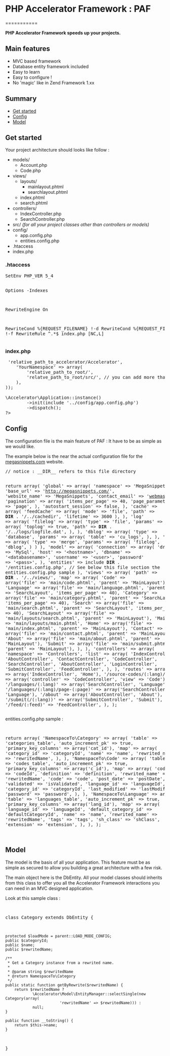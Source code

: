 <h1>PHP Accelerator Framework : PAF</h1>
===========

<p><strong>PHP Accelerator Framework speeds up your projects.</strong></p>

<h2>Main features</h2>

<ul>
<li>MVC based framework</li>
<li>Database entity framework included</li>
<li>Easy to learn</li>
<li>Easy to configure !</li>
<li>No 'magic' like in Zend Framework 1.xx</li>
</ul>

<h2>Summary</h2>
<ul>
  <li><a href="#get-started">Get started</a></li>
  <li><a href="#config">Config</a></li>
  <li><a href="#model">Model</a></li>
</ul>

<h2><a name="get-started"></a>Get started</h2>

<p>Your project architecture should looks like follow :</p>
<ul>
<li>models/
   <ul>
      <li>Account.php</li>
      <li>Code.php</li>
   </ul>
</li>
<li>views/
   <ul>
     <li>layouts/
        <ul>
         <li>mainlayout.phtml</li>
         <li>searchlayout.phtml</li>
        </ul>
     </li>
     <li>index.phtml</li>
     <li>search.phtml</li>
   </ul>
</li>
<li>controllers/
   <ul>
      <li>IndexController.php</li>
      <li>SearchController.php</li>
   </ul>
</li>
<li>src/ <em>(for all your project classes other than controllers or models)</em></li>
<li>config/
   <ul>
   <li>app.config.php</li>
   <li>entities.config.php</li>
   </ul>
</li>
<li>.htaccess</li>
<li>index.php</li>
</ul>

<h3>.htaccess</h3>
<pre>
SetEnv PHP_VER 5_4

Options -Indexes
 
RewriteEngine On

RewriteCond %{REQUEST_FILENAME} !-d
RewriteCond %{REQUEST_FILENAME} !-f
RewriteRule ^.*$ index.php [NC,L]
</pre>
<h3>index.php</h3>

<pre>
<?php

require_once 'relative_path_to/Accelerator/Autoloader.php';
\Accelerator\Autoloader::register(array(
    'Accelerator' => 'relative_path_to_accelerator/Accelerator',
    'YourNamespace' => array(
        'relative_path_to_root/',
        'relatve_path_to_root/src/', // you can add more than two paths
    ),
));

\Accelerator\Application::instance()
        ->init(include '../config/app.config.php')
        ->dispatch();
?>
</pre>

<h2><a name="config"></a>Config</h2>

<p>The configuration file is the main feature of PAF : It have to be as simple as we would like.</p>
<p>The example below is the near the actual configuration file for the <a href="http://megasnippets.com">megasnippets.com</a> website.</p>
<pre>
// notice : __DIR__ refers to this file directory

return array(
    'global' => array(
        'namespace' => 'MegaSnippets',
        'base_url' => 'http://megasnippets.com/',
        'website_name' => 'MegaSnippets',
        'contact_email' => 'webmaster@megasnippets.com',
        'pagination' => array(
            'items_per_page' => 40,
            'page_parameter' => 'page',
        ),
        'autostart_session' => false,
    ),
    'cache' => array(
        'feedCache' => array(
            'mode' => 'file',
            'path' => __DIR__ . '/../cachedir',
            'lifetime' => 3600
        ),
    ),
    'log' => array(
        'filelog' => array(
            'type' => 'file',
            'params' => array(
                'toplog' => true,
                'path' => __DIR__ . '/../logs/logfile.dat',
            ),
        ),
        'dblog' => array(
            'type' => 'database',
            'params' => array(
                'table' => 'cu_logs',
            ),
        ),
        'logs' => array(
            'type' => 'merge',
            'params' => array(
                'filelog',
                'dblog',
            )
        )
    ),
    'model' => array(
        'connection' => array(
            'driver' => 'MySql',
            'host' => '&lt;hostname&gt;',
            'dbname' => '&lt;databasename&gt;',
            'username' => '&lt;user&gt;',
            'password' => '&lt;pass&gt;',
        ),
        'entities' => include __DIR__ . '/entities.config.php', // See below this file section the entities.config.php sample
    ),
    'views' => array(
        'path' => __DIR__ . '/../views/',
        'map' => array(
            'Code' => array('file' => 'main/code.phtml', 'parent' => 'MainLayout'),
            'Language' => array('file' => 'main/language.phtml', 'parent' => 'SearchLayout', 'items_per_page' => 40),
            'Category' => array('file' => 'main/category.phtml', 'parent' => 'SearchLayout', 'items_per_page' => 40),
            'Search' => array('file' => 'main/search.phtml', 'parent' => 'SearchLayout', 'items_per_page' => 40),
            'SearchLayout' => array('file' => 'main/layouts/search.phtml', 'parent' => 'MainLayout'),
            'MainLayout' => 'main/layouts/main.phtml',
            'Home' => array('file' => 'main/index.phtml', 'parent' => 'MainLayout'),
            'Contact' => array('file' => 'main/contact.phtml', 'parent' => 'MainLayout'),
            'About' => array('file' => 'main/about.phtml', 'parent' => 'MainLayout'),
            'Submit' => array('file' => 'main/submit.phtml', 'parent' => 'MainLayout'),
        ),
    ),
    'controllers' => array(
        'namespace' => 'Controllers',
        'list' => array(
            'IndexController',
            'AboutController',
            'ContactController',
            'CodeController',
            'SearchController',
            'AboutController',
            'LoginController',
            'SubmitController',
            'FeedController',
        ),
    ),
    'routes' => array(
        '/' => array('IndexController', 'Home'),
        '/source-codes/(:lang)/(:code)' => array('controller' => 'CodeController', 'view' => 'Code'),
        '/languages/(:lang)' => array('SearchController', 'Language'),
        '/languages/(:lang)/page-(:page)' => array('SearchController', 'Language'),
        '/about' => array('AboutController', 'About'),
        '/submit(/(:lang))' => array('SubmitController', 'Submit'),
        '/feed/(:feed)' => 'FeedController',
    ),
);
</pre>
<p>entities.config.php sample :</p>
<pre>

return array(
    'NamespaceTo\Category' => array(
        'table' => 'categories_table',
        'auto_increment_pk' => true,
        'primary_key_columns' => array('cat_id'),
        'map' => array(
            'category_id' => 'categoryId',
            'name' => 'name',
            'rewrited_name' => 'rewritedName',
        ),
    ),
    'NamespaceTo\Code' => array(
        'table' => 'codes_table',
        'auto_increment_pk' => true,
        'primary_key_columns' => array('c_id'),
        'map' => array(
            'code_id' => 'codeId',
            'definition' => 'definition',
            'rewrited_name' => 'rewritedName',
            'code' => 'code',
            'post_date' => 'postDate',
            'validated' => 'isValidated',
            'language_id' => 'languageId',
            'category_id' => 'categoryId',
            'last_modified' => 'lastModified',
            'password' => 'password',
        ),
    ),
    'NamespaceTo\Language' => array(
        'table' => 'languages_table',
        'auto_increment_pk' => true,
        'primary_key_columns' => array('lang_id'),
        'map' => array(
            'language_id' => 'languageId',
            'default_category_id' => 'defaultCategoryId',
            'name' => 'name',
            'rewrited_name' => 'rewritedName',
            'tags' => 'tags',
            'sh_class' => 'shClass',
            'extension' => 'extension',
        ),
    ),
);

</pre>

<h2><a name="model"></a>Model</h2>

<p>The model is the basis of all your application. This feature must be as simple as secured to allow you building a great architecture with a few risk.</p>
<p>The main object here is the DbEntity. All your model classes should inherits from this class to offer you all the Accelerator Framework interactions you can need in an MVC designed application.</p>

<p>Look at this sample class :</p>
<pre>

class Category extends DbEntity {

    protected $loadMode = parent::LOAD_MODE_CONFIG;
    public $categoryId;
    public $name;
    public $rewritedName;

    /**
     * Get a Category instance from a rewrited name.
     * 
     * @param string $rewritedName
     * @return NamespaceTo\Category
     */
    public static function getByRewrite($rewritedName) {
        return $rewritedName ?
                \Accelerator\Model\EntityManager::selectSingle(new Category(array(
                            'rewritedName' => $rewritedName))) :
                null;
    }

    public function __toString() {
        return $this->name;
    }

}

</pre>